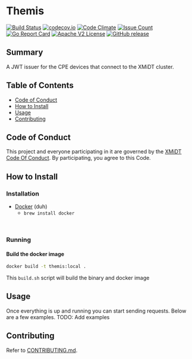 # Themis

[![Build Status](https://travis-ci.com/xmidt-org/themis.svg?branch=master)](https://travis-ci.com/xmidt-org/themis)
[![codecov.io](http://codecov.io/github/xmidt-org/themis/coverage.svg?branch=master)](http://codecov.io/github/xmidt-org/themis?branch=master)
[![Code Climate](https://codeclimate.com/github/xmidt-org/themis/badges/gpa.svg)](https://codeclimate.com/github/xmidt-org/themis)
[![Issue Count](https://codeclimate.com/github/xmidt-org/themis/badges/issue_count.svg)](https://codeclimate.com/github/xmidt-org/themis)
[![Go Report Card](https://goreportcard.com/badge/github.com/xmidt-org/themis)](https://goreportcard.com/report/github.com/xmidt-org/themis)
[![Apache V2 License](http://img.shields.io/badge/license-Apache%20V2-blue.svg)](https://github.com/xmidt-org/themis/blob/master/LICENSE)
[![GitHub release](https://img.shields.io/github/v/release/xmidt-org/themis?include_prereleases)](CHANGELOG.md)

## Summary

A JWT issuer for the CPE devices that connect to the XMiDT cluster.

## Table of Contents

- [Code of Conduct](#code-of-conduct)
- [How to Install](#how-to-install)
- [Usage](#usage)
- [Contributing](#contributing)

## Code of Conduct

This project and everyone participating in it are governed by the [XMiDT Code Of Conduct](https://xmidt.io/code_of_conduct/). 
By participating, you agree to this Code.

## How to Install

### Installation
- [Docker](https://www.docker.com/) (duh)
  - `brew install docker`

</br>

### Running
#### Build the docker image
```bash
docker build -t themis:local .
```
This `build.sh` script will build the binary and docker image

## Usage
Once everything is up and running you can start sending requests. Below are a few examples.
TODO: Add examples

## Contributing

Refer to [CONTRIBUTING.md](CONTRIBUTING.md).
